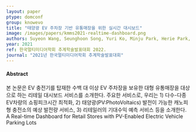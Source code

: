 ```yaml
---
layout: paper
ptype: domconf
group: knowevo
title: "태양광 EV 주차장 기반 유통매장을 위한 실시간 대시보드"
image: /images/papers/kmms2021-realtime-dashboard.png
authors: Suyeon Wang, Seunghoon Song, Yuri Ko, Minju Park, Herie Park, Sejin Chun
year: 2021
ref: 한국멀티미디어학회 추계학술발표대회 2022.
journal: "2021년 한국멀티미디어학회 추계학술발표대회"
---
```


<h4><span class="badge badge-info">Abstract</span></h4>
본 논문은 EV 충전기를 탑재한 수백 대 이상 EV 주차장을 보유한 대형 유통매장을 대상으로 하는 리테일 대시보드 서비스를 소개한다. 주요한 서비스로, 우리는 1) 다수-다종 EV차량의 쇼핑피크시간 최적화, 2) 태양광(PV:PhotoVoltaics) 발전이 가능한 캐노피형 충전소의 예상 발전량 서비스, 3) 리테일러의 기대수익 예측 서비스 등을 소개한다.

<div class="alert alert-warning" role="alert">
   A Real-time Dashboard for Retail Stores with PV-Enabled Electric Vehicle Parking Lots
</div>